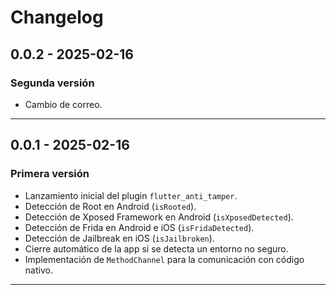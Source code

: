 

#  Changelog

## 0.0.2 - 2025-02-16
###  Segunda versión
- Cambio de correo.
---


## 0.0.1 - 2025-02-16
###  Primera versión
- Lanzamiento inicial del plugin `flutter_anti_tamper`.
- Detección de Root en Android (`isRooted`).
- Detección de Xposed Framework en Android (`isXposedDetected`).
- Detección de Frida en Android e iOS (`isFridaDetected`).
- Detección de Jailbreak en iOS (`isJailbroken`).
- Cierre automático de la app si se detecta un entorno no seguro.
- Implementación de `MethodChannel` para la comunicación con código nativo.

---

